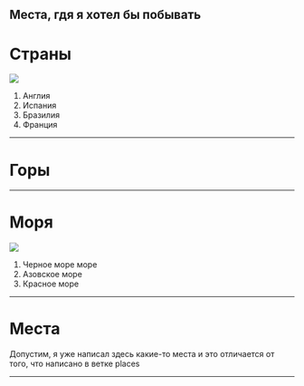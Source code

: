 ## Места, гдя я хотел бы побывать

# Страны
![](countries.jpg)

1. Англия
2. Испания
3. Бразилия
4. Франция

---
# Горы


---
# Моря
![](seas.jpg)

1. Черное море море
2. Азовское море
3. Красное море
---
# Места
Допустим, я уже написал здесь какие-то места
и это отличается от того, что написано в ветке places

---